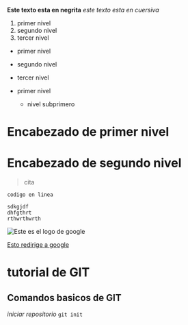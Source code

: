 
**Este texto esta en negrita**
*este texto esta en cuersiva*

1. primer nivel
2. segundo nivel
3. tercer nivel

* primer nivel
* segundo nivel
* tercer nivel

* primer nivel
  * nivel subprimero

# Encabezado de primer nivel
# Encabezado de segundo nivel

> cita

`codigo en linea`

~~~
sdkgjdf
dhfgthrt
rthwrthwrth
~~~

![Este es el logo de google](http://www.colemancbx.com/wp-content/uploads/2015/09/Logo-Google.jpg)

[Esto redirige a google](https://www.google.com/)

# tutorial de GIT

## Comandos basicos de GIT

*iniciar repositorio*
`git init`  
